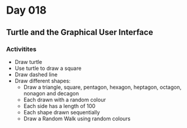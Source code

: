 # Day 018 
## Turtle and the Graphical User Interface

### Activitites
- Draw turtle
- Use turtle to draw a square
- Draw dashed line
- Draw different shapes:
	- Draw a triangle, square, pentagon, hexagon, heptagon, octagon, nonagon and decagon
	- Each drawn with a random colour
	- Each side has a length of 100
	- Each shape drawn sequentially
	- Draw a Random Walk using random colours
